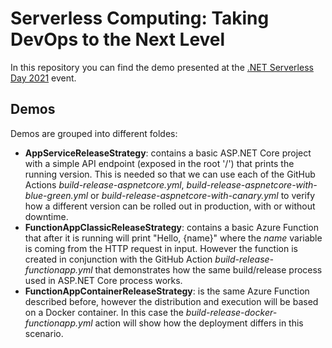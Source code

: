 # Serverless Computing: Taking DevOps to the Next Level
In this repository you can find the demo presented at the [.NET Serverless Day 2021](https://www.aspitalia.com/eventi/89/.NET-Serverless-Day-Online.aspx) event. 

## Demos
Demos are grouped into different foldes:
- __AppServiceReleaseStrategy__: contains a basic ASP.NET Core project with a simple API endpoint (exposed in the root '/') that prints the running version. This is needed so that we can use each of the GitHub Actions _build-release-aspnetcore.yml_, _build-release-aspnetcore-with-blue-green.yml_ or _build-release-aspnetcore-with-canary.yml_ to verify how a different version can be rolled out in production, with or without downtime.
- __FunctionAppClassicReleaseStrategy__: contains a basic Azure Function that after it is running will print "Hello, {name}" where the _name_ variable is coming from the HTTP request in input. However the function is created in conjunction with the GitHub Action _build-release-functionapp.yml_ that demonstrates how the same build/release process used in ASP.NET Core process works.
- __FunctionAppContainerReleaseStrategy__: is the same Azure Function described before, however the distribution and execution will be based on a Docker container. In this case the _build-release-docker-functionapp.yml_ action will show how the deployment differs in this scenario. 
